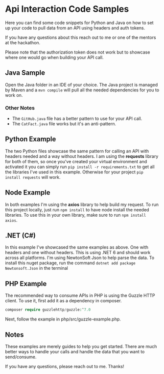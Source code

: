 # Api Interaction Code Samples

Here you can find some code snippets for Python and Java on how to set up your code to pull data from an API
using headers and auth tokens.

If you have any questions about this reach out to me or one of the mentors at the hackathon.

Please note that the authorization token does not work but to showcase where one would go when building your API call.

## Java Sample

Open the Java folder in an IDE of your choice.  The Java project is managed by Maven and a `mvn compile` will pull all the
needed dependencies for you to work on.

### Other Notes

* The `GitHub.java` file has a better pattern to use for your API call.
* The `CatFact.java` file works but it's an anti-pattern.

## Python Example

The two Python files showcase the same pattern for calling an API with headers needed and a way without headers.
I am using the **requests** library for both of them, so once you've created your virtual environment and activated it
you can simply run `pip install -r requirements.txt` to get all the libraries I've used in this example.  Otherwise for your
project `pip install requests` will work.

## Node Example

In both examples I'm using the **axios** library to help build my request.  To run this project locally, just run `npm install` to
have node install the needed libraries.  To use this in your own library, make sure to run `npm install axios`.

## .NET (C#)

In this example I've showcased the same examples as above.  One with headers and one without headers.  This is using .NET 6
and should work across all platforms.  I'm using NewtonSoft Json to help parse the data.  To install this nuget package,
run the command `dotnet add package Newtonsoft.Json` in the terminal


## PHP Example

The recommended way to consume APIs in PHP is using the Guzzle HTTP client. To use it, first add it as a dependency in composer.

```php
composer require guzzlehttp/guzzle:^7.0
```

Next, follow the example in php/src/guzzle-example.php.


## Notes

These examples are merely guides to help you get started.  There are much better ways to handle your calls and handle the data
that you want to send/consume.

If you have any questions, please reach out to me.  Thanks!
